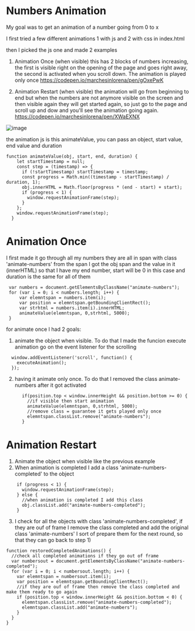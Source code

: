 # Numbers Animation

My goal was to get an animation of a number going from 0 to x

I first tried a few different animations 1 with js and 2 with css
in index.html

then I picked the js one and made 2 examples

1) Animation Once (when visible)
this has 2 blocks of numbers increasing, the first is visible right on the opening of the page and goes right away, the second is activated when you scroll down. The animation is played only once
https://codepen.io/marchesinlorena/pen/gOxePwK

2) Animation Restart (when visible)
the animation will go from beginning to end but when the numbers are not anymore visible on the screen and then visible again they will get started again, so just go to the page and scroll up and dow and you'll see the animation going again.
https://codepen.io/marchesinlorena/pen/XWaEXNX

![image](https://user-images.githubusercontent.com/22336407/140591274-79464031-f697-4dcf-a5aa-8527bc6fc68c.png)

the animation js is this animateValue, you can pass an object, start value, end value and duration
```rd
function animateValue(obj, start, end, duration) {
    let startTimestamp = null;
    const step = (timestamp) => {
      if (!startTimestamp) startTimestamp = timestamp;
      const progress = Math.min((timestamp - startTimestamp) / duration, 1);
      obj.innerHTML = Math.floor(progress * (end - start) + start);
      if (progress < 1) {
        window.requestAnimationFrame(step);
      }
    };
    window.requestAnimationFrame(step);
  }
  ````
  
  
<h1>Animation Once</h1>

 I first made it go through all my numbers they are all in span with class 'animate-numbers'
 from the span I got the obj span
 and the value in it (innerHTML) so that I have my end number, start will be 0 in this case and duration is the same for all of them
 
 
 ```rd
  var numbers = document.getElementsByClassName("animate-numbers");  
  for (var i = 0; i < numbers.length; i++) {
      var elemntspan = numbers.item(i);
      var position = elemntspan.getBoundingClientRect();
      var strhtml = numbers.item(i).innerHTML;     
      animateValue(elemntspan, 0,strhtml, 5000);
  }
````

for animate once I had 2 goals:
1) animate the object when visible. To do that I made the funcion execute animation go on the event listener for the scrolling

```rd
  window.addEventListener('scroll', function() {
    executeAnimation();
  });
```
  
2) having it animate only once. To do that I removed the class animate-numbers after it got activated

```rd
      if(position.top < window.innerHeight && position.bottom >= 0) {
        //if visible then start animation
        animateValue(elemntspan, 0,strhtml, 5000);
        //remove class = guarantee it gets played only once
        elemntspan.classList.remove("animate-numbers");
      }
````



<h1>Animation Restart</h1>

1) Animate the object when visible like the previous example
2) When animation is completed I add a class 'animate-numbers-completed' to the object
```rd
    if (progress < 1) {
      window.requestAnimationFrame(step);
    } else {
      //when animation is completed I add this class
      obj.classList.add("animate-numbers-completed");
    }
````
3) I check for all the objects with class 'animate-numbers-completed', if they are ouf of frame I remove the class completed and add the original class 'animate-numbers' I sort of prepare them for the next round, so that they can go back to step 1)

```rd
function restoredCompletedAnimations() {
  //check all completed animations if they go out of frame
  var numbersout = document.getElementsByClassName("animate-numbers-completed");
  for (var i = 0; i < numbersout.length; i++) {
    var elemntspan = numbersout.item(i);
    var position = elemntspan.getBoundingClientRect();  
    //if they are ouf of frame then remove the class completed and make them ready to go again     
    if (position.top < window.innerHeight && position.bottom < 0) {
      elemntspan.classList.remove("animate-numbers-completed");
      elemntspan.classList.add("animate-numbers");
    }
  }
}

````
